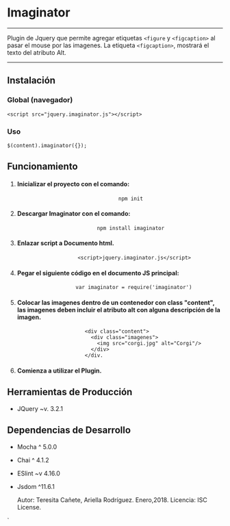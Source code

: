 # Imaginator

- - -


Plugin de Jquery que permite agregar etiquetas `<figure` y `<figcaption>` al pasar el mouse por las imagenes. La etiqueta `<figcaption>`, mostrará el texto del atributo Alt.

- - -

## Instalación
### Global (navegador)

`<script src="jquery.imaginator.js"></script>`

### Uso

`$(content).imaginator({});
`

## Funcionamiento
1. ####  Inicializar el proyecto con el comando:
                                        npm init

2. ####  Descargar Imaginator con el comando:
                                 npm install imaginator
                        
3. #### Enlazar script a Documento html.
`                       <script>jquery.imaginator.js</script>`

4. #### Pegar el siguiente código en el documento JS principal:

                          var imaginator = require('imaginator')
                   
5. #### Colocar las imagenes dentro de un contenedor con class "content", las imagenes deben incluir el atributo alt con alguna descripción de la imagen.

                             <div class="content">
                               <div class="imagenes">
                                 <img src="corgi.jpg" alt="Corgi"/>
                               </div>
                             </div.


6. #### Comienza a utilizar el Plugin.

## Herramientas de Producción
- JQuery ~v. 3.2.1

## Dependencias de Desarrollo
- Mocha ^ 5.0.0
- Chai ^ 4.1.2
- ESlint ~v 4.16.0
- Jsdom ^11.6.1


	Autor: Teresita Cañete,
           Ariella Rodríguez.
           Enero,2018.
    Licencia: ISC License.
    



    
    
     
`


